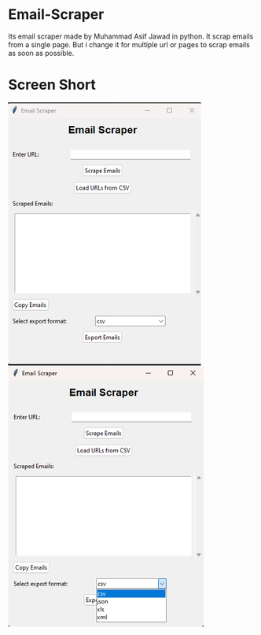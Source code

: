 # Email-Scraper
Its email scraper made by Muhammad Asif Jawad in python. It scrap emails from a single page. But i change it for multiple url or pages to scrap emails as soon as possible.
# Screen Short
![Email-Scraper](https://github.com/MuhammadAsifJawad/Email-Scraper/blob/main/email%20scraper.png)
![Email-Scraper](https://github.com/MuhammadAsifJawad/Email-Scraper/blob/main/second%20image.png)
